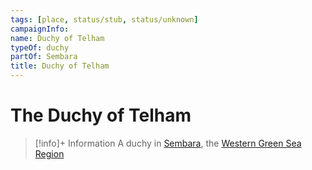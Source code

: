 ```yaml
---
tags: [place, status/stub, status/unknown]
campaignInfo:
name: Duchy of Telham
typeOf: duchy
partOf: Sembara
title: Duchy of Telham
---
```


# The Duchy of Telham
>[!info]+ Information
> A duchy in [Sembara](<../sembara.md>), the [Western Green Sea Region](<../../../western-green-sea/western-green-sea-region.md>)






